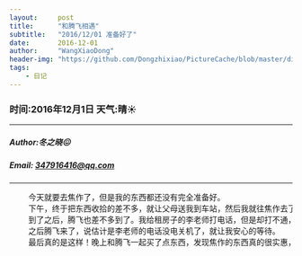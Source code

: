 ```yaml
---
layout:     post
title:      "和腾飞相遇"
subtitle:   "2016/12/01 准备好了"
date:       2016-12-01
author:     "WangXiaoDong"
header-img: "https://github.com/Dongzhixiao/PictureCache/blob/master/diaryPic/20161201.jpg?raw=true"
tags:
    - 日记
---
```


### 时间:2016年12月1日 天气:晴:sunny:
-----
#####   Author:冬之晓:confounded:
#####   Email: 347916416@qq.com
----------

<pre>
    今天就要去焦作了，但是我的东西都还没有完全准备好。
    下午，终于把东西收拾的差不多，就让父母送我到车站，然后我就往焦作去了。
    到了之后，腾飞也差不多到了。我给租房子的李老师打电话，但是却打不通，真的是非常生气，以为被骗了，
    之后腾飞来了，说估计是李老师的电话没电关机了，就让我安心的等待。
    最后真的是这样！晚上和腾飞一起买了点东西，发现焦作的东西真的很实惠，然后我们就早早休息了。
</pre>